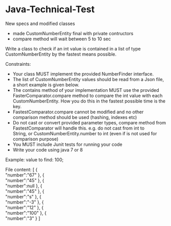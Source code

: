 # Java-Technical-Test

New specs and modified classes
 - made CustomNumberEntity final with private contructors
 - compare method will wait between 5 to 10 sec


Write a class to check if an int value is contained in a list of type CustomNumberEntity by the fastest means possible.

Constraints:
- Your class MUST implement the provided NumberFinder interface.
- The list of CustomNumberEntity values should be read from a Json file, a short example is given below.
- The contains method of your implementation MUST use the provided FasterComparator.compare method to compare the int value with each
  CustomNumberEntity. How you do this in the fastest possible time is the key. 
- FastestComparator.compare cannot be modified and no other comparison method should be used (hashing, indexes etc)
- Do not cast or convert provided parameter types, compare method from FastestComparator will handle this. e.g. do not cast from int to   
  String, or CustomNumberEntity.number to int (even if is not used for comparison purpose)
- You MUST include Junit tests for running your code
- Write your code using java 7 or 8


Example:
value to find: 100;

File content:
[ 
   {  
      "number":"67"
   },
   {  
      "number":"45"
   },
   {  
      "number":null
   },
   {  
      "number":"45"
   },
   {  
      "number":"s"
   },
   {  
      "number":"-3"
   },
   {  
      "number":"12"
   },
   {  
      "number":"100"
   },
   {  
      "number":"3"
   }
]
